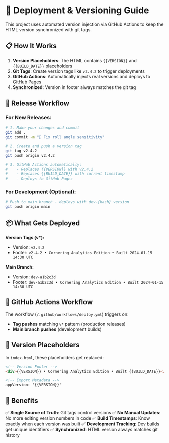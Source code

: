 # 🚀 Deployment & Versioning Guide

This project uses automated version injection via GitHub Actions to keep the HTML version synchronized with git tags.

## 📋 How It Works

1. **Version Placeholders**: The HTML contains `{{VERSION}}` and `{{BUILD_DATE}}` placeholders
2. **Git Tags**: Create version tags like `v2.4.2` to trigger deployments
3. **GitHub Actions**: Automatically injects real versions and deploys to GitHub Pages
4. **Synchronized**: Version in footer always matches the git tag

## 🎯 Release Workflow

### For New Releases:

```bash
# 1. Make your changes and commit
git add .
git commit -m "🔧 Fix roll angle sensitivity"

# 2. Create and push a version tag
git tag v2.4.2
git push origin v2.4.2

# 3. GitHub Actions automatically:
#    - Replaces {{VERSION}} with v2.4.2
#    - Replaces {{BUILD_DATE}} with current timestamp
#    - Deploys to GitHub Pages
```

### For Development (Optional):

```bash
# Push to main branch - deploys with dev-{hash} version
git push origin main
```

## 📦 What Gets Deployed

**Version Tags (v\*):**
- Version: `v2.4.2`
- Footer: `v2.4.2 • Cornering Analytics Edition • Built 2024-01-15 14:30 UTC`

**Main Branch:**
- Version: `dev-a1b2c3d`
- Footer: `dev-a1b2c3d • Cornering Analytics Edition • Built 2024-01-15 14:30 UTC`

## 🔧 GitHub Actions Workflow

The workflow (`/.github/workflows/deploy.yml`) triggers on:
- **Tag pushes** matching `v*` pattern (production releases)
- **Main branch pushes** (development builds)

## 📝 Version Placeholders

In `index.html`, these placeholders get replaced:

```html
<!-- Version Footer -->
<div>{{VERSION}} • Cornering Analytics Edition • Built {{BUILD_DATE}}</div>

<!-- Export Metadata -->
appVersion: '{{VERSION}}'
```

## 🎉 Benefits

✅ **Single Source of Truth**: Git tags control versions
✅ **No Manual Updates**: No more editing version numbers in code
✅ **Build Timestamps**: Know exactly when each version was built
✅ **Development Tracking**: Dev builds get unique identifiers
✅ **Synchronized**: HTML version always matches git history